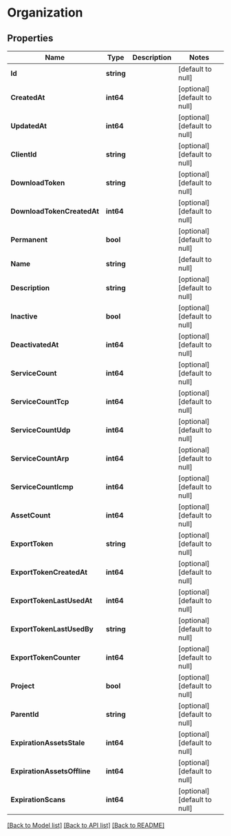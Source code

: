 # Organization

## Properties
Name | Type | Description | Notes
------------ | ------------- | ------------- | -------------
**Id** | **string** |  | [default to null]
**CreatedAt** | **int64** |  | [optional] [default to null]
**UpdatedAt** | **int64** |  | [optional] [default to null]
**ClientId** | **string** |  | [optional] [default to null]
**DownloadToken** | **string** |  | [optional] [default to null]
**DownloadTokenCreatedAt** | **int64** |  | [optional] [default to null]
**Permanent** | **bool** |  | [optional] [default to null]
**Name** | **string** |  | [default to null]
**Description** | **string** |  | [optional] [default to null]
**Inactive** | **bool** |  | [optional] [default to null]
**DeactivatedAt** | **int64** |  | [optional] [default to null]
**ServiceCount** | **int64** |  | [optional] [default to null]
**ServiceCountTcp** | **int64** |  | [optional] [default to null]
**ServiceCountUdp** | **int64** |  | [optional] [default to null]
**ServiceCountArp** | **int64** |  | [optional] [default to null]
**ServiceCountIcmp** | **int64** |  | [optional] [default to null]
**AssetCount** | **int64** |  | [optional] [default to null]
**ExportToken** | **string** |  | [optional] [default to null]
**ExportTokenCreatedAt** | **int64** |  | [optional] [default to null]
**ExportTokenLastUsedAt** | **int64** |  | [optional] [default to null]
**ExportTokenLastUsedBy** | **string** |  | [optional] [default to null]
**ExportTokenCounter** | **int64** |  | [optional] [default to null]
**Project** | **bool** |  | [optional] [default to null]
**ParentId** | **string** |  | [optional] [default to null]
**ExpirationAssetsStale** | **int64** |  | [optional] [default to null]
**ExpirationAssetsOffline** | **int64** |  | [optional] [default to null]
**ExpirationScans** | **int64** |  | [optional] [default to null]

[[Back to Model list]](../README.md#documentation-for-models) [[Back to API list]](../README.md#documentation-for-api-endpoints) [[Back to README]](../README.md)

